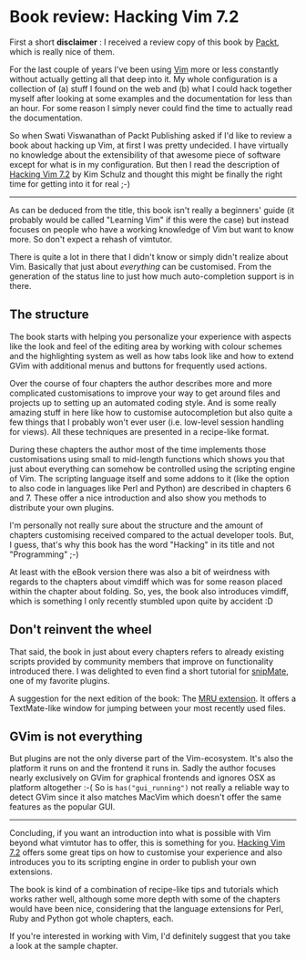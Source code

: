 # Book review: Hacking Vim 7.2

First a short **disclaimer** : I received a review copy of this book by
[Packt](http://www.packtpub.com/), which is really nice of them.

For the last couple of years I've been using
[Vim](http://vim.sourceforge.net/) more or less constantly without actually
getting all that deep into it. My whole configuration is a collection of (a)
stuff I found on the web and (b) what I could hack together myself after
looking at some examples and the documentation for less than an hour. For some
reason I simply never could find the time to actually read the documentation.

So when Swati Viswanathan of Packt Publishing asked if I'd like to review a
book about hacking up Vim, at first I was pretty undecided. I have virtually
no knowledge about the extensibility of that awesome piece of software except
for what is in my configuration. But then I read the description of [Hacking
Vim 7.2](https://www.packtpub.com/hacking-vim-7-2/book) by Kim Schulz and
thought this might be finally the right time for getting into it for real
;-)

-------------------------

As can be deduced from the title, this book isn't really a beginners' guide
(it probably would be called "Learning Vim" if this were the case) but instead
focuses on people who have a working knowledge of Vim but want to know more.
So don't expect a rehash of vimtutor.

There is quite a lot in there that I didn't know or simply didn't realize
about Vim. Basically that just about *everything* can be customised. From the
generation of the status line to just how much auto-completion support is in
there.

## The structure

The book starts with helping you personalize your experience with aspects like
the look and feel of the editing area by working with colour schemes and the
highlighting system as well as how tabs look like and how to extend GVim with
additional menus and buttons for frequently used actions.

Over the course of four chapters the author describes more and more
complicated customisations to improve your way to get around files and
projects up to setting up an automated coding style. And is some really
amazing stuff in here like how to customise autocompletion but also quite a
few things that I probably won't ever user (i.e. low-level session handling
for views). All these techniques are presented in a recipe-like format.

During these chapters the author most of the time implements those
customisations using small to mid-length functions which shows you that just
about everything can somehow be controlled using the scripting engine of Vim.
The scripting language itself and some addons to it (like the option to also
code in languages like Perl and Python) are described in chapters 6 and 7.
These offer a nice introduction and also show you methods to distribute your
own plugins.

I'm personally not really sure about the structure and the amount of chapters
customising received compared to the actual developer tools. But, I guess,
that's why this book has the word "Hacking" in its title and not "Programming"
;-)

At least with the eBook version there was also a bit of weirdness with
regards to the chapters about vimdiff which was for some reason placed within
the chapter about folding. So, yes, the book also introduces vimdiff, which is
something I only recently stumbled upon quite by accident :D

## Don't reinvent the wheel

That said, the book in just about every chapters refers to already
existing scripts provided by community members that improve on functionality
introduced there. I was delighted to even find a short tutorial for
[snipMate](http://www.vim.org/scripts/script.php?script_id=2540), one of my
favorite plugins.

A suggestion for the next edition of the book: The [MRU
extension](http://www.vim.org/scripts/script.php?script_id=521). It offers a
TextMate-like window for jumping between your most recently used files.

## GVim is not everything

But plugins are not the only diverse part of the Vim-ecosystem. It's also the
platform it runs on and the frontend it runs in. Sadly the author focuses
nearly exclusively on GVim for graphical frontends and ignores OSX as platform
altogether :-( So is `has("gui_running")` not really a reliable way to detect
GVim since it also matches MacVim which doesn't offer the same features as the
popular GUI.

---------------------

Concluding, if you want an introduction into what is possible with Vim beyond
what vimtutor has to offer, this is something for you. [Hacking Vim
7.2](https://www.packtpub.com/hacking-vim-7-2/book) offers some great tips on
how to customise your experience and also introduces you to its scripting
engine in order to publish your own extensions.

The book is kind of a combination of recipe-like tips and tutorials which
works rather well, although some more depth with some of the chapters would
have been nice, considering that the language extensions for Perl, Ruby and
Python got whole chapters, each.

If you're interested in working with Vim, I'd definitely suggest that you take
a look at the sample chapter.
